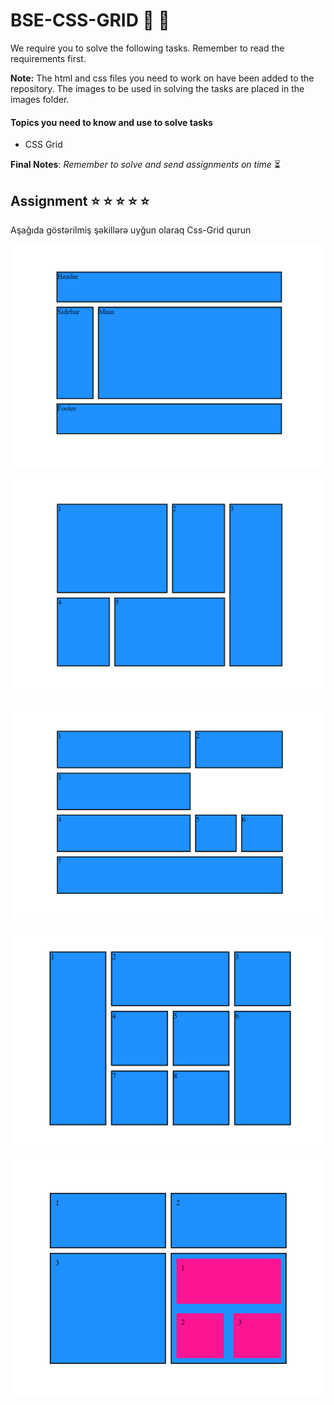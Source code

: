 # BSE-CSS-GRID  :art: :art: 



We require you to solve the following tasks. Remember to read the requirements first.

**Note:** The html and css files you need to work on have been added to the repository. The images to be used in solving the tasks are placed in the images folder.

#### Topics you need to know and use to solve tasks

* CSS Grid


**Final Notes**: *Remember to solve and send assignments on time* :hourglass_flowing_sand:


## Assignment  :star:  :star:  :star:  :star: :star:

Aşağıda göstərilmiş şəkillərə uyğun olaraq Css-Grid qurun 

![Image of task result](./task1.png)

![Image of task result](./task2.png)

![Image of task result](./task3.png)

![Image of task result](./task4.png)

![Image of task result](./task5.png)




